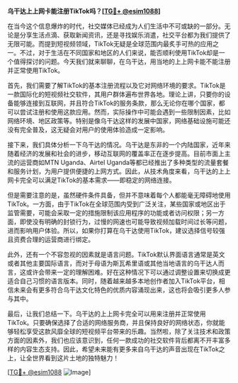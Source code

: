 **乌干达上上网卡能注册TikTok吗？[[TG💪+ @esim1088](https://t.me/s/esim1088)]**

在当今这个信息爆炸的时代，社交媒体已经成为人们生活中不可或缺的一部分。无论是分享生活点滴、获取新闻资讯，还是寻找娱乐消遣，社交平台都为我们提供了无限可能。而提到短视频领域，TikTok无疑是全球范围内最炙手可热的应用之一。不过，对于生活在不同国家和地区的人们来说，能否顺利使用TikTok却是一个值得探讨的问题。今天我们就来聊聊，在乌干达，用当地的上上网卡能不能注册并正常使用TikTok。

首先，我们需要了解TikTok的基本注册流程以及它对网络环境的要求。TikTok是一款国际化的短视频社交软件，其用户群体遍布世界各地。理论上讲，只要你的设备能够连接到互联网，并且符合TikTok的服务条款，那么无论你在哪个国家，都可以尝试注册和使用这款应用。然而，实际操作中可能会遇到一些限制因素，比如网络环境、地区政策等。特别是像乌干达这样的发展中国家，网络基础设施可能还没有完全普及，这无疑会对用户的使用体验造成一定影响。

接下来，我们具体分析一下乌干达的情况。乌干达是东非的一个内陆国家，近年来随着经济的发展和社会的进步，移动互联网的覆盖率正在逐步提高。目前市面上主流的运营商如MTN Uganda、Airtel Uganda等都已经推出了多种类型的流量套餐和服务计划，为用户提供便捷的上网方式。因此，从技术角度来看，乌干达的上上网卡完全可以满足TikTok的基本需求——即稳定的网络连接。

但是需要注意的是，虽然硬件条件具备，但并不意味着每个人都能毫无障碍地使用TikTok。一方面，由于TikTok在全球范围内受到广泛关注，某些国家或地区出于监管需要，可能会采取一定的措施限制该应用程序的功能或者访问权限；另一方面，即使没有明确的封锁行为，过慢的网速也可能导致视频加载时间过长等问题，进而影响用户体验。所以，如果你打算在乌干达使用TikTok，建议选择信号较强且资费合理的运营商进行绑定。

此外，还有一个不容忽视的因素就是语言问题。TikTok默认界面语言通常是英文或者其他主要国际语言，而对于母语为斯瓦希里语或其他当地语言的乌干达人而言，这或许会带来一定的理解困难。好在这种情况下可以通过调整设置来切换成更适合自己习惯的语言版本。同时，随着越来越多本地创作者加入TikTok平台，相信未来会有更多符合乌干达文化特色的优质内容涌现出来，这也将会吸引更多人参与其中。

最后，让我们总结一下。乌干达的上上网卡完全可以用来注册并正常使用TikTok。只要确保选择了合适的网络服务商，并且保持良好的网络状态，你就能够轻松享受这款风靡全球的短视频平台带来的乐趣。当然啦，除了关注技术和政策方面的因素外，我们也应该意识到，任何一款成功的社交软件背后都离不开丰富多样的内容生态支持。因此，希望未来能有更多来自乌干达的声音出现在TikTok之上，让全世界看到这片土地的独特魅力！

[[TG💪+ @esim1088](https://t.me/s/esim1088) ![Image](https://i.postimg.cc/4NQfJmqS/Snipaste-2025-05-13-00-14-12.png)]